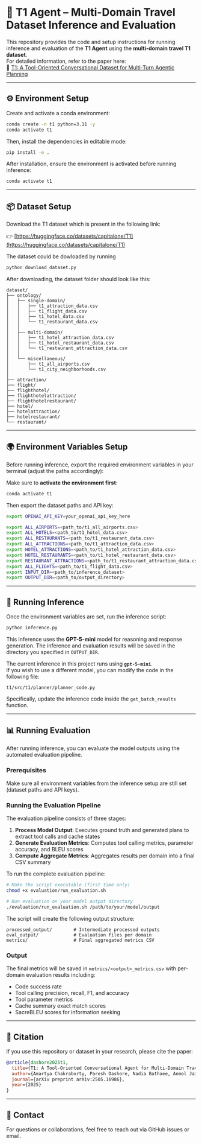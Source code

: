 # 🧠 T1 Agent – Multi-Domain Travel Dataset Inference and Evaluation

This repository provides the code and setup instructions for running inference and evaluation of the **T1 Agent** using the **multi-domain travel T1 dataset**.  
For detailed information, refer to the paper here:  
📄 [T1: A Tool-Oriented Conversational Dataset for Multi-Turn Agentic Planning](https://arxiv.org/abs/2505.16986)

---

## ⚙️ Environment Setup

Create and activate a conda environment:

```bash
conda create -n t1 python=3.11 -y
conda activate t1
```

Then, install the dependencies in editable mode:

```bash
pip install -e .
```

After installation, ensure the environment is activated before running inference:

```bash
conda activate t1
```

---

## 📦 Dataset Setup

Download the T1 dataset which is present in the following link:

👉 [https://huggingface.co/datasets/capitalone/T1](https://huggingface.co/datasets/capitalone/T1)

The dataset could be dowloaded by running
```bash
python download_dataset.py
```

After downloading, the dataset folder should look like this:

```
dataset/
├── ontology/
│   ├── single-domain/
│   │   ├── t1_attraction_data.csv
│   │   ├── t1_flight_data.csv
│   │   ├── t1_hotel_data.csv
│   │   └── t1_restaurant_data.csv
│   │
│   ├── multi-domain/
│   │   ├── t1_hotel_attraction_data.csv
│   │   ├── t1_hotel_restaurant_data.csv
│   │   └── t1_restaurant_attraction_data.csv
│   │
│   └── miscellaneous/
│       ├── t1_all_airports.csv
│       └── t1_city_neighborhoods.csv
│
├── attraction/
├── flight/
├── flighthotel/
├── flighthotelattraction/
├── flighthotelrestaurant/
├── hotel/
├── hotelattraction/
├── hotelrestaurant/
└── restaurant/
```

---

## 🌍 Environment Variables Setup

Before running inference, export the required environment variables in your terminal (adjust the paths accordingly):

Make sure to **activate the environment first**:

```bash
conda activate t1
```

Then export the dataset paths and API key:

```bash
export OPENAI_API_KEY=your_openai_api_key_here

export ALL_AIRPORTS=<path_to/t1_all_airports.csv>
export ALL_HOTELS=<path_to/t1_hotel_data.csv>
export ALL_RESTAURANTS=<path_to/t1_restaurant_data.csv>
export ALL_ATTRACTIONS=<path_to/t1_attraction_data.csv>
export HOTEL_ATTRACTIONS=<path_to/t1_hotel_attraction_data.csv>
export HOTEL_RESTAURANTS=<path_to/t1_hotel_restaurant_data.csv>
export RESTAURANT_ATTRACTIONS=<path_to/t1_restaurant_attraction_data.csv>
export ALL_FLIGHTS=<path_to/t1_flight_data.csv>
export INPUT_DIR=<path_to/inference_dataset>
export OUTPUT_DIR=<path_to/output_directory>
```

---

## 🚀 Running Inference

Once the environment variables are set, run the inference script:

```bash
python inference.py
```

This inference uses the **GPT-5-mini** model for reasoning and response generation.
The inference and evaluation results will be saved in the directory you specified in `OUTPUT_DIR`.

The current inference in this project runs using **`gpt-5-mini`**.  
If you wish to use a different model, you can modify the code in the following file:

```
t1/src/t1/planner/planner_code.py
```

Specifically, update the inference code inside the `get_batch_results` function.

---

## 📊 Running Evaluation

After running inference, you can evaluate the model outputs using the automated evaluation pipeline.

### Prerequisites

Make sure all environment variables from the inference setup are still set (dataset paths and API keys).

### Running the Evaluation Pipeline

The evaluation pipeline consists of three stages:

1. **Process Model Output**: Executes ground truth and generated plans to extract tool calls and cache states
2. **Generate Evaluation Metrics**: Computes tool calling metrics, parameter accuracy, and BLEU scores
3. **Compute Aggregate Metrics**: Aggregates results per domain into a final CSV summary

To run the complete evaluation pipeline:

```bash
# Make the script executable (first time only)
chmod +x evaluation/run_evaluation.sh

# Run evaluation on your model output directory
./evaluation/run_evaluation.sh /path/to/your/model/output
```

The script will create the following output structure:
```
processed_output/        # Intermediate processed outputs
eval_output/             # Evaluation files per domain
metrics/                 # Final aggregated metrics CSV
```

### Output

The final metrics will be saved in `metrics/<output>_metrics.csv` with per-domain evaluation results including:
- Code success rate
- Tool calling precision, recall, F1, and accuracy
- Tool parameter metrics
- Cache summary exact match scores
- SacreBLEU scores for information seeking

---

## 🧩 Citation

If you use this repository or dataset in your research, please cite the paper:

```bibtex
@article{dashore2025t1,
  title={T1: A Tool-Oriented Conversational Agent for Multi-Domain Travel Planning},
  author={Amartya Chakraborty, Paresh Dashore, Nadia Bathaee, Anmol Jain, Anirban Das, Shi-Xiong Zhang, Sambit Sahu, Milind Naphade, Genta Indra Winata},
  journal={arXiv preprint arXiv:2505.16986},
  year={2025}
}
```

---

## 📧 Contact

For questions or collaborations, feel free to reach out via GitHub issues or email.
